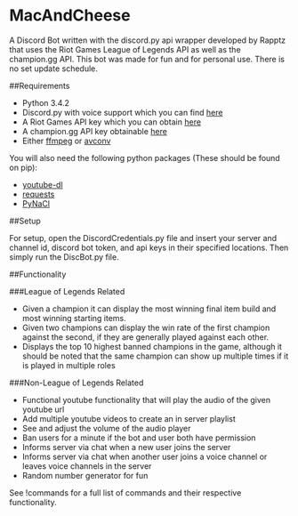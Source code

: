 # MacAndCheese
A Discord Bot written with the discord.py api wrapper developed by Rapptz that uses the Riot Games League of Legends API as well as the champion.gg API. This bot was made for fun and for personal use. There is no set update schedule. 

##Requirements

* Python 3.4.2
* Discord.py with voice support which you can find [here](https://github.com/Rapptz/discord.py)
* A Riot Games API key which you can obtain [here](https://developer.riotgames.com/)
* A champion.gg API key obtainable [here](http://api.champion.gg/)
* Either [ffmpeg](https://ffmpeg.org/download.html) or [avconv](https://libav.org/download/) 

You will also need the following python packages (These should be found on pip):
  * [youtube-dl](https://rg3.github.io/youtube-dl/) 
  * [requests](http://docs.python-requests.org/en/master/user/install/#install)
  * [PyNaCl](https://pypi.python.org/pypi/PyNaCl/)

##Setup

For setup, open the DiscordCredentials.py file and insert your server and channel id, discord bot token, and api keys in their specified locations. Then simply run the DiscBot.py file.

##Functionality

###League of Legends Related

  * Given a champion it can display the most winning final item build and most winning starting items.
  * Given two champions can display the win rate of the first champion against the second, if they are generally played against each other.
  * Displays the top 10 highest banned champions in the game, although it should be noted that the same champion can show up multiple times if it is played in 
    multiple roles

###Non-League of Legends Related

  * Functional youtube functionality that will play the audio of the given youtube url
  * Add multiple youtube videos to create an in server playlist
  * See and adjust the volume of the audio player
  * Ban users for a minute if the bot and user both have permission
  * Informs server via chat when a new user joins the server
  * Informs server via chat when another user joins a voice channel or leaves voice channels in the server
  * Random number generator for fun


See !commands for a full list of commands and their respective functionality.

